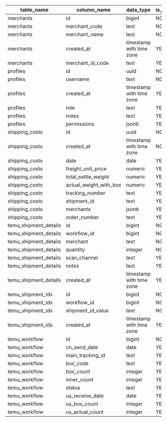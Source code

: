 | table_name            | column_name            | data_type                | is_nullable |
| --------------------- | ---------------------- | ------------------------ | ----------- |
| merchants             | id                     | bigint                   | NO          |
| merchants             | merchant_code          | text                     | NO          |
| merchants             | merchant_name          | text                     | NO          |
| merchants             | created_at             | timestamp with time zone | YES         |
| merchants             | merchant_id_code       | text                     | YES         |
| profiles              | id                     | uuid                     | NO          |
| profiles              | username               | text                     | NO          |
| profiles              | created_at             | timestamp with time zone | YES         |
| profiles              | role                   | text                     | YES         |
| profiles              | notes                  | text                     | YES         |
| profiles              | permissions            | jsonb                    | YES         |
| shipping_costs        | id                     | uuid                     | NO          |
| shipping_costs        | created_at             | timestamp with time zone | NO          |
| shipping_costs        | date                   | date                     | YES         |
| shipping_costs        | freight_unit_price     | numeric                  | YES         |
| shipping_costs        | total_settle_weight    | numeric                  | YES         |
| shipping_costs        | actual_weight_with_box | numeric                  | YES         |
| shipping_costs        | tracking_number        | text                     | YES         |
| shipping_costs        | shipment_id            | text                     | YES         |
| shipping_costs        | merchants              | jsonb                    | YES         |
| shipping_costs        | order_number           | text                     | YES         |
| temu_shipment_details | id                     | bigint                   | NO          |
| temu_shipment_details | workflow_id            | bigint                   | NO          |
| temu_shipment_details | merchant               | text                     | NO          |
| temu_shipment_details | quantity               | integer                  | NO          |
| temu_shipment_details | scan_channel           | text                     | YES         |
| temu_shipment_details | notes                  | text                     | YES         |
| temu_shipment_details | created_at             | timestamp with time zone | YES         |
| temu_shipment_ids     | id                     | bigint                   | NO          |
| temu_shipment_ids     | workflow_id            | bigint                   | NO          |
| temu_shipment_ids     | shipment_id_value      | text                     | NO          |
| temu_shipment_ids     | created_at             | timestamp with time zone | YES         |
| temu_workflow         | id                     | bigint                   | NO          |
| temu_workflow         | cn_send_date           | date                     | YES         |
| temu_workflow         | main_tracking_id       | text                     | YES         |
| temu_workflow         | box_code               | text                     | YES         |
| temu_workflow         | box_count              | integer                  | YES         |
| temu_workflow         | inner_count            | integer                  | YES         |
| temu_workflow         | status                 | text                     | YES         |
| temu_workflow         | us_receive_date        | date                     | YES         |
| temu_workflow         | us_box_count           | integer                  | YES         |
| temu_workflow         | us_actual_count        | integer                  | YES         |